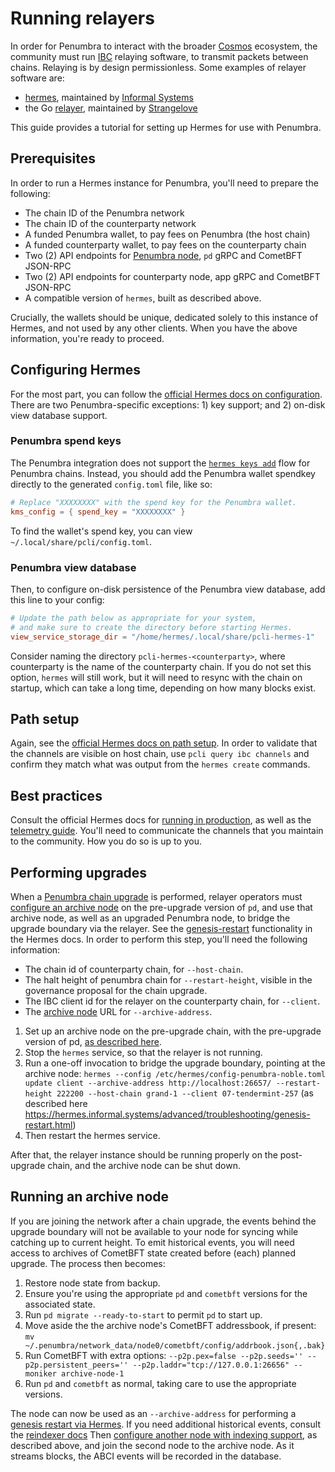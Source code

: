 # Running relayers

In order for Penumbra to interact with the broader [Cosmos] ecosystem, the community must
run [IBC] relaying software, to transmit packets between chains. Relaying is by design
permissionless. Some examples of relayer software are:

  * [hermes], maintained by [Informal Systems][Informal]
  * the Go [relayer], maintained by [Strangelove]

This guide provides a tutorial for setting up Hermes for use with Penumbra.

## Prerequisites

In order to run a Hermes instance for Penumbra, you'll need to prepare the following:

* The chain ID of the Penumbra network
* The chain ID of the counterparty network
* A funded Penumbra wallet, to pay fees on Penumbra (the host chain)
* A funded counterparty wallet, to pay fees on the counterparty chain
* Two (2) API endpoints for [Penumbra node](./node/pd.md), `pd` gRPC and CometBFT JSON-RPC
* Two (2) API endpoints for counterparty node, app gRPC and CometBFT JSON-RPC
* A compatible version of `hermes`, built as described above.

Crucially, the wallets should be unique, dedicated solely to this instance of Hermes,
and not used by any other clients. When you have the above information, you're ready to proceed.

## Configuring Hermes

For the most part, you can follow the [official Hermes docs on configuration](https://hermes.informal.systems/documentation/configuration/configure-hermes.html).
There are two Penumbra-specific exceptions: 1) key support; and 2) on-disk view database support.

### Penumbra spend keys
The Penumbra integration does not support the [`hermes keys add`](https://hermes.informal.systems/documentation/commands/keys/index.html)
flow for Penumbra chains. Instead, you should add the Penumbra wallet spendkey directly to the generated `config.toml` file, like so:

```toml
# Replace "XXXXXXXX" with the spend key for the Penumbra wallet.
kms_config = { spend_key = "XXXXXXXX" }
```

To find the wallet's spend key, you can view `~/.local/share/pcli/config.toml`. 

### Penumbra view database
Then, to configure on-disk persistence of the Penumbra view database, add this line to your config:

```toml
# Update the path below as appropriate for your system,
# and make sure to create the directory before starting Hermes.
view_service_storage_dir = "/home/hermes/.local/share/pcli-hermes-1"
```

Consider naming the directory `pcli-hermes-<counterparty>`, where counterparty is the name of the counterparty chain.
If you do not set this option, `hermes` will still work, but it will need to resync with the chain on startup,
which can take a long time, depending on how many blocks exist.

## Path setup

Again, see the [official Hermes docs on path setup](https://hermes.informal.systems/documentation/commands/path-setup/index.html).
In order to validate that the channels are visible on host chain, use `pcli query ibc channels` and confirm they match
what was output from the `hermes create` commands.

## Best practices

Consult the official Hermes docs for [running in production](https://hermes.informal.systems/tutorials/production/index.html),
as well as the [telemetry guide](https://hermes.informal.systems/documentation/telemetry/index.html).
You'll need to communicate the channels that you maintain to the community. How you do so is up to you.

## Performing upgrades

When a [Penumbra chain upgrade](./node/pd/chain-upgrade.mdx) is performed, relayer operators must [configure an archive node](#running-an-archive-node)
on the pre-upgrade version of `pd`, and use that archive node, as well as an upgraded Penumbra node, to bridge the upgrade boundary via the relayer.
See the [genesis-restart](https://hermes.informal.systems/advanced/troubleshooting/genesis-restart.html?highlight=genesis%20restart#updating-a-client-after-a-genesis-restart-without-ibc-upgrade-proposal) functionality in the Hermes docs.
In order to perform this step, you'll need the following information:

* The chain id of counterparty chain, for `--host-chain`.
* The halt height of penumbra chain for `--restart-height`, visible in the governance proposal for the chain upgrade.
* The IBC client id for the relayer on the counterparty chain, for `--client`.
* The [archive node](#running-an-archive-node) URL for `--archive-address`.

1. Set up an archive node on the pre-upgrade chain, with the pre-upgrade version of pd, [as described here](#running-an-archive-node).
2. Stop the `hermes` service, so that the relayer is not running.
3. Run a one-off invocation to bridge the upgrade boundary, pointing at the archive node: `hermes --config /etc/hermes/config-penumbra-noble.toml update client --archive-address http://localhost:26657/ --restart-height 222200 --host-chain grand-1 --client 07-tendermint-257` (as described here https://hermes.informal.systems/advanced/troubleshooting/genesis-restart.html)
4. Then restart the hermes service.

After that, the relayer instance should be running properly on the post-upgrade chain, and the archive node can be shut down.

## Running an archive node

If you are joining the network after a chain upgrade, the events behind the upgrade boundary
will not be available to your node for syncing while catching up to current height. To emit
historical events, you will need access to archives of CometBFT state created before (each)
planned upgrade. The process then becomes:

1. Restore node state from backup.
2. Ensure you're using the appropriate `pd` and `cometbft` versions for the associated state.
3. Run `pd migrate --ready-to-start` to permit `pd` to start up.
4. Move aside the the archive node's CometBFT addressbook, if present: `mv ~/.penumbra/network_data/node0/cometbft/config/addrbook.json{,.bak}`
5. Run CometBFT with extra options: `--p2p.pex=false --p2p.seeds='' --p2p.persistent_peers='' --p2p.laddr="tcp://127.0.0.1:26656" --moniker archive-node-1`
6. Run `pd` and `cometbft` as normal, taking care to use the appropriate versions.

The node can now be used as an `--archive-address` for performing a [genesis restart via Hermes](#performing-upgrades).
If you need additional historical events, consult the [reindexer docs](./event-indexing/reindexer.md)
Then [configure another node with indexing support](./event-indexing/configure.md), as described above, and join the second
node to the archive node. As it streams blocks, the ABCI events will be recorded in the database.

[Cosmos]: https://cosmos.network
[IBC]: https://ibc.cosmos.network
[hermes]: https://hermes.informal.systems
[relayer]: https://github.com/cosmos/relayer
[Informal]: https://informal.systems
[Strangelove]: https://strange.love
